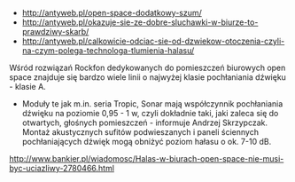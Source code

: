- http://antyweb.pl/open-space-dodatkowy-szum/
- http://antyweb.pl/okazuje-sie-ze-dobre-sluchawki-w-biurze-to-prawdziwy-skarb/
- http://antyweb.pl/calkowicie-odciac-sie-od-dzwiekow-otoczenia-czyli-na-czym-polega-technologa-tlumienia-halasu/

Wśród rozwiązań Rockfon dedykowanych do pomieszczeń biurowych open space znajduje się bardzo wiele linii o najwyżej klasie pochłaniania dźwięku - klasie A.

- Moduły te jak m.in. seria Tropic, Sonar mają współczynnik pochłaniania dźwięku na poziomie 0,95 - 1 w, czyli dokładnie taki, jaki zaleca się do otwartych, głośnych pomieszczeń - informuje Andrzej Skrzypczak. Montaż akustycznych sufitów podwieszanych i paneli ściennych pochłaniających dźwięk mogą obniżyć poziom hałasu o ok. 7-10 dB.

http://www.bankier.pl/wiadomosc/Halas-w-biurach-open-space-nie-musi-byc-uciazliwy-2780466.html
